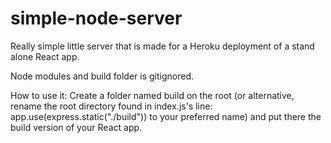 # simple-node-server

Really simple little server that is made for a Heroku deployment of a stand alone React app.

Node modules and build folder is gitignored.

How to use it:
Create a folder named build on the root (or alternative, rename the root directory found in index.js's line: app.use(express.static("./build")) to your preferred name) and put there the build version of your React app.
